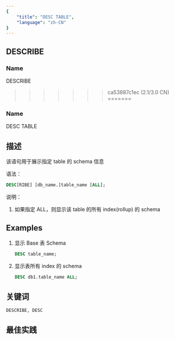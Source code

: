 ```yaml
---
{
    "title": "DESC TABLE",
    "language": "zh-CN"
}
---
```


<!--
Licensed to the Apache Software Foundation (ASF) under one
or more contributor license agreements.  See the NOTICE file
distributed with this work for additional information
regarding copyright ownership.  The ASF licenses this file
to you under the Apache License, Version 2.0 (the
"License"); you may not use this file except in compliance
with the License.  You may obtain a copy of the License at

  http://www.apache.org/licenses/LICENSE-2.0

Unless required by applicable law or agreed to in writing,
software distributed under the License is distributed on an
"AS IS" BASIS, WITHOUT WARRANTIES OR CONDITIONS OF ANY
KIND, either express or implied.  See the License for the
specific language governing permissions and limitations
under the License.
-->

## DESCRIBE

### Name

DESCRIBE
>>>>>>> ca53887c1ec (2.1/3.0 CN)
=======


### Name

DESC TABLE


## 描述

该语句用于展示指定 table 的 schema 信息

语法：

```sql
DESC[RIBE] [db_name.]table_name [ALL];
```

说明：

1. 如果指定 ALL，则显示该 table 的所有 index(rollup) 的 schema

## Examples


1. 显示 Base 表 Schema

    ```sql
    DESC table_name;
    ```

2. 显示表所有 index 的 schema

    ```sql
    DESC db1.table_name ALL;
    ```

## 关键词

    DESCRIBE, DESC

## 最佳实践

